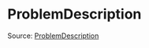 # ProblemDescription

Source: [ProblemDescription](../csrc/scheduler/matmul_heuristic_plugin_api.h#L33)
